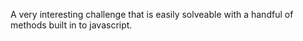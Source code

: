 A very interesting challenge that is easily solveable with a handful of methods built in to javascript. 
